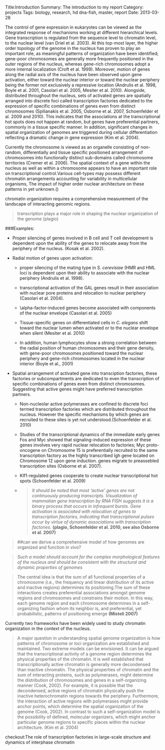 Title:Introduction
Summary: The introduction to my report
Category: projects
Tags: biology, research, hd dna-fish, master, report
Date: 2013-03-28


The control of gene expression in eukaryotes can be viewed as the integrated response of mechanisms working at different hierarchical levels. Gene transcription is regulated from the sequence level to chromatin level, to the nuclear level (van Driel et al. 2003). At this top-most layer, the higher order topology of the genome in the nucleus has proven to play an important role, as meaningful patterns of organization have been identified; gene-poor chromosomes are generally more frequently positioned in the outer regions of the nucleus, whereas gene-rich chromosomes adopt a more internal localization (Croft et al. 1999). Moreover, motion of genes along the radial axis of the nucleus have been observed upon gene activation, either toward the nuclear interior or toward the nuclear periphery being the former not exclusively a repressive location (Andrulis et al. 1998, Boyle et al. 2001, Casolari et al. 2005, Mesiter et al. 2010). Alongside, distributed throughout the nucleus, sets of activated genes are spatially arranged into discrete foci called transcription factories dedicated to the expression of specific combinations of genes even from distinct chromosomes (Spilianakis et al. 2005, Osborne et al. 2007, Schoenfelder et al. 2009 and 2010). This indicates that the associations at the transcriptional hot spots does not happen at random, but genes have preferential partners, commonly in a tissue specific manner. In addition, significant changes in spatial organization of genomes are triggered during cellular differentiation reflecting a dramatic change in gene expression (Kim et al. 2004).

Currently the chromosome is viewed as an organelle consisting of non-random, differentially and tissue specific positioned arrangement of chromosomes into functionally distinct sub-domains called chromosome territories (Cremer et al. 2006). The spatial context of a gene within the nucleus as well as within a chromosome appears to have an important role on transcriptional control.Various cell-types may possess different chromatin arrangements accounting for variability in multicellular organisms, The impact of higher order nuclear architecture on these patterns in yet unknown.()

chromatin organization requires a comprehensive measurement of the landscape of interacting genomic regions.

>transcription plays a major role in shaping the nuclear organization of the genome (plagio)

###Examples:

* Proper silencing of genes involved in B cell and T cell development is dependent upon the ability of the genes to relocate away from the periphery of the nucleus. (Kosak et al. 2002).

* Radial motion of genes upon activation: 
	
	* proper silencing of the mating type in _S. cerevisiae_ (HMR and HML loci is dependent upon their ability to associate with the nuclear periphery (Andrulis et al. 1998).

	* transcriptional activation of the GAL genes result in their association with nuclear pore proteins and relocation to nuclear periphery (Casolari et al. 2004). 
	
	* \\alpha-factor-induced genes become associated with components of the nuclear envelope (Casolari et al. 2005)

	* Tissue-specific genes on differentiated cells in _C. elegans_ shift toward the nuclear lumen when activated or to the nuclear envelope when silent (Mesiter et al. 2010)

	* In addition, human lymphocytes show a strong correlation between the radial position of human chromosomes and their gene density, with gene-poor chromosomes positioned toward the nuclear periphery and gene-rich chromosomes located in the nuclear interior (Boyle et al., 2001)

* Spatial arrangement of activated gene into transciption factories, these factories or subcompartments are dedicated to even the transcription of  specific combinations of genes even from distinct chromosomes. Suggesting that active genes might have preferred transcription partners.
	
	* Non-nucleolar active polymerases are confined to discrete foci termed transcription factories which are distributed throughout the nucleus. However the specific mechanisms by which genes are recruited to these sites is yet not understood.(Schoenfelder et al. 2010)

	* Studies of the transcriptional dynamics of the immediate early genes Fos and Myc showed that signaling-induced expression of these genes involves very rapid nuclear relocation to factories; Myc proto-oncogene on Chromosome 15 is preferentially recruited to the same transcription factory as the highly transcribed Igh gene located on Chromosome 12 upon gene induction. genes migrate to preassebled transcription sites (Osborne et al. 2007).

	* Klf1-regulated genes cooperate to create nuclear transcriptional hot spots (Schoenfelder et al. 2009)

	* >_It should be noted that most ‘active’ genes are not continuously producing transcripts. Visualization of mammalian gene transcription by RNA FISH suggests it is a binary process that occurs in infrequent bursts. Gene activation is associated with relocation of genes to transcription factories, indicating that transcriptional pulses occur by virtue of dynamic associations with transcription factories._ __(plagio, Schoenfelder et al. 2010,  see also Osborne et al. 2007)__


>##can we derive a comprehensive model of how genomes are organized and function in vivo? 

>_Such a model should account for the complex morphological features of the nucleus and should be consistent with the structural and dynamic properties of genomes_

>The central idea is that the sum of all functional properties of a chromosome (i.e., the frequency and linear distribution of its active and inactive regions) determines its positioning.The sum of these interactions creates preferential associations amongst genome regions and chromosomes and constrains their motion. In this way, each genome region and each chromosome determines in a self-organizing fashion whom its neighbor is, and preferential, yet probabilistic, patterns of positioning emerge __(Misteli 2007)__

Currently two frameworks have been widely used to study chromatin organization in the context of the nucleus. 

>A major question in understanding spatial genome organization is how patterns of chromosome or loci organization are established and maintained. Two extreme models can be envisioned. It can be argued that the transcriptional activity of a genome region determines the physical properties of the chromatin. It is well established that transcriptionally active chromatin is generally more decondensed than inactive chromatin. The physical properties of chromatin and the sum of interacting proteins, such as polymerases, might determine the distribution of chromosomes and genes in a self-organizing manner (Cook, 2002). For example, it is possible that the decondensed, active regions of chromatin physically push the inactive heterochromatin regions towards the periphery. Furthermore, the interaction of active regions with polymerases might provide anchor points, which determine the spatial organization of the genome (Cook, 2002). In contrast to such a self-organization model is the possibility of defined, molecular organizers, which might anchor particular genome regions to specific places within the nuclear architecture. (Kim et al. 2004)

checkout:The role of transcription factories in large-scale structure and dynamics of interphase chromatin